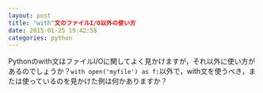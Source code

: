 ```yaml
---
layout: post
title: "with"文のファイルI/O以外の使い方
date: 2015-01-25 19:42:58
categories: python
---
```

<!-- {% raw %} -->
<p>Pythonのwith文はファイルI/Oに関してよく見かけますが，それ以外に使い方があるのでしょうか？<code>with open('myfile') as f:</code>以外で，with文を使うべき，または使っているのを見かけた例は何かありますか？</p>
<!-- {% endraw %} -->
